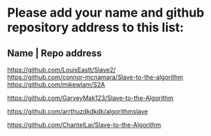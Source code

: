 # Please add your name and github repository address to this list:

## Name | Repo address

https://github.com/LouisEastt/Slave2/ <br/>
https://github.com/connor-mcnamara/Slave-to-the-algorithm <br/>
https://github.com/mikewlam/S2A <br/>







https://github.com/GarveyMak123/Slave-to-the-Algorithm

https://github.com/arrthuzdkdkdk/algorithmslave



https://github.com/ChantelLai/Slave-to-the-Algorithm
